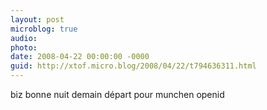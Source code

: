 ```yaml
---
layout: post
microblog: true
audio: 
photo: 
date: 2008-04-22 00:00:00 -0000
guid: http://xtof.micro.blog/2008/04/22/t794636311.html
---
```

biz bonne nuit demain départ pour munchen openid
